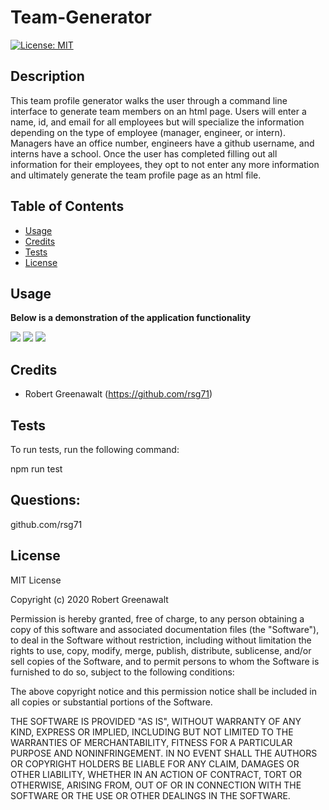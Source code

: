 # Team-Generator

[![License: MIT](https://img.shields.io/badge/License-MIT-yellow.svg)](https://opensource.org/licenses/MIT)

## Description

This team profile generator walks the user through a command line interface to generate team members on an html page. Users will enter a name, id, and email for all employees but will specialize the information depending on the type of employee (manager, engineer, or intern). Managers have an office number, engineers have a github username, and interns have a school. Once the user has completed filling out all information for their employees, they opt to not enter any more information and ultimately generate the team profile page as an html file. 

## Table of Contents

* [Usage](#usage)
* [Credits](#credits)
* [Tests](#tests)
* [License](#license)

## Usage

**Below is a demonstration of the application functionality**

<img src="imgs/first_gif.gif">
<img src="imgs/second_gif.gif">
<img src="imgs/third_gif.gif">


## Credits

* Robert Greenawalt (https://github.com/rsg71)


## Tests

To run tests, run the following command: 

npm run test


## Questions:
github.com/rsg71


## License

MIT License

Copyright (c) 2020 Robert Greenawalt

Permission is hereby granted, free of charge, to any person obtaining a copy of this software and associated documentation files (the "Software"), to deal in the Software without restriction, including without limitation the rights to use, copy, modify, merge, publish, distribute, sublicense, and/or sell copies of the Software, and to permit persons to whom the Software is furnished to do so, subject to the following conditions:

The above copyright notice and this permission notice shall be included in all copies or substantial portions of the Software.

THE SOFTWARE IS PROVIDED "AS IS", WITHOUT WARRANTY OF ANY KIND, EXPRESS OR IMPLIED, INCLUDING BUT NOT LIMITED TO THE WARRANTIES OF MERCHANTABILITY, FITNESS FOR A PARTICULAR PURPOSE AND NONINFRINGEMENT. IN NO EVENT SHALL THE AUTHORS OR COPYRIGHT HOLDERS BE LIABLE FOR ANY CLAIM, DAMAGES OR OTHER LIABILITY, WHETHER IN AN ACTION OF CONTRACT, TORT OR OTHERWISE, ARISING FROM, OUT OF OR IN CONNECTION WITH THE SOFTWARE OR THE USE OR OTHER DEALINGS IN THE SOFTWARE.